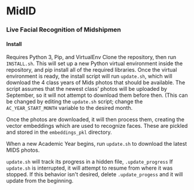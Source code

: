 <h1>MidID</h1>
<h3>Live Facial Recognition of Midshipmen</h3>

<h4>Install</h4>

Requires Python 3, Pip, and VirtualEnv
Clone the repository, then run `INSTALL.sh`. This will set up a new Python virtual environment inside the repository, and pip install all of the required libraries. Once the virtual environment is ready, the install script will run `update.sh`, which will download the 4 class years of Mids photos that should be available. The script assumes that the newest class' photos will be uploaded by September, so it will not attempt to download them before then. (This can be changed by editing the `update.sh` script; change the `AC_YEAR_START_MONTH` variable to the desired month.

Once the photos are downloaded, it will then process them, creating the vector embeddings which are used to recognize faces. These are pickled and stored in the `embeddings_pkl` directory. 

When a new Academic Year begins, run `update.sh` to download the latest MIDS photos.

`update.sh` will track its progress in a hidden file, `.update_progress`
If `update.sh` is interrupted, it will attempt to resume from where it was stopped. If this behavior isn't desired, delete `.update_progess` and it will update from the beginning.
